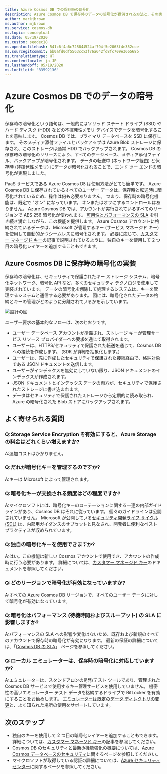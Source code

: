 ```yaml
---
title: Azure Cosmos DB での保存時の暗号化
description: Azure Cosmos DB で保存時のデータの暗号化が提供される方法と、その実装方法について説明します。
author: markjbrown
ms.author: mjbrown
ms.service: cosmos-db
ms.topic: conceptual
ms.date: 05/19/2020
ms.custom: seodec18
ms.openlocfilehash: 541c6f4a6c728844524af794f5e2063f4e352cce
ms.sourcegitcommit: bb0afd0df5563cc53f76a642fd8fc709e366568b
ms.translationtype: HT
ms.contentlocale: ja-JP
ms.lasthandoff: 05/19/2020
ms.locfileid: "83592136"
---
```

# <a name="data-encryption-in-azure-cosmos-db"></a>Azure Cosmos DB でのデータの暗号化 

保存時の暗号化という語句は、一般的にはソリッド ステート ドライブ (SSD) やハード ディスク (HDD) などの不揮発性メモリ デバイスでデータを暗号化することを意味します。 Cosmos DB では、プライマリ データベースを SSD に保存します。 そのメディア添付ファイルとバックアップは Azure Blob ストレージに保存され、このストレージは通常 HDD でバックアップされます。 Cosmos DB の保存時の暗号化のリリースにより、すべてのデータベース、メディア添付ファイル、バックアップが暗号化されます。 データの転送中 (ネットワーク経由) と保存時 (非揮発性メモリ) にデータが暗号化されることで、エンド ツー エンドの暗号化が実現しました。

PaaS サービスである Azure Cosmos DB は使用方法がとても簡単です。 Azure Cosmos DB に保存されているすべてのユーザー データは、保存時と転送時に暗号化されているため、操作は何も必要ありません。 つまり、保存時の暗号化機能は、既定で "オン" になっています。 オンまたはオフにするコントロールはありません。 Azure Cosmos DB では、アカウントが実行されているすべてのリージョンで AES 256 暗号化が使われます。 [可用性とパフォーマンスの SLA](https://azure.microsoft.com/support/legal/sla/cosmos-db) を引き続き満たしながら、この機能を提供します。 Azure Cosmos アカウントに格納されているデータは、Microsoft が管理するキー (サービス マネージド キー) を使用して自動的かつシームレスに暗号化されます。 必要に応じて、[カスタマー マネージド キー](how-to-setup-cmk.md)の記事で説明されているように、独自のキーを使用して 2 つ目の暗号化レイヤーを追加することもできます。

## <a name="implementation-of-encryption-at-rest-for-azure-cosmos-db"></a>Azure Cosmos DB に保存時の暗号化の実装

保存時の暗号化は、セキュリティで保護されたキー ストレージ システム、暗号化ネットワーク、暗号化 API など、多くのセキュリティ テクノロジを使用して実装されています。 データの暗号化を解除して処理するシステムは、キーを管理するシステムと通信する必要があります。 図には、暗号化されたデータの格納とキーの管理がどのように分離されているかを示しています。 

![設計の図](./media/database-encryption-at-rest/design-diagram.png)

ユーザー要求の基本的なフローは、次のとおりです。
- ユーザー データベース アカウントが準備され、ストレージ キーが管理サービス リソース プロバイダーへの要求を通じて取得されます。
- ユーザーは、HTTPS/セキュリティで保護された転送を通じて、Cosmos DB への接続を作成します。 (SDK が詳細を抽象化します。)
- ユーザーは、先に作成したセキュリティで保護された接続経由で、格納対象である JSON ドキュメントを送信します。
- ユーザーがインデックスを無効にしていない限り、JSON ドキュメントのインデックスが作成されます。
- JSON ドキュメントとインデックス データの両方が、セキュリティで保護されたストレージに書き込まれます。
- データはセキュリティで保護されたストレージから定期的に読み取られ、Azure の暗号化された Blob ストアにバックアップされます。

## <a name="frequently-asked-questions"></a>よく寄せられる質問

### <a name="q-how-much-more-does-azure-storage-cost-if-storage-service-encryption-is-enabled"></a>Q:Storage Service Encryption を有効にすると、Azure Storage の料金はどれくらい増えますか?
A:追加コストはかかりません。

### <a name="q-who-manages-the-encryption-keys"></a>Q:だれが暗号化キーを管理するのですか?
A:キーは Microsoft によって管理されます。

### <a name="q-how-often-are-encryption-keys-rotated"></a>Q:暗号化キーが交換される頻度はどの程度ですか?
A:マイクロソフトには、暗号化キーのローテーションに関する一連の内部ガイドラインがあり、Cosmos DB はそれに従っています。 個々のガイドラインは公開されていません。 Microsoft が公開している[セキュリティ開発ライフ サイクル (SDL)](https://www.microsoft.com/sdl/default.aspx) は、内部用ガイダンスのサブセットと見なされ、開発者に便利なベスト プラクティスが収められています。

### <a name="q-can-i-use-my-own-encryption-keys"></a>Q:独自の暗号化キーを使用できますか?
A:はい。この機能は新しい Cosmos アカウントで使用でき、アカウントの作成時に行う必要があります。 詳細については、[カスタマー マネージド キー](https://docs.microsoft.com/azure/cosmos-db/how-to-setup-cmk)のドキュメントを参照してください。

### <a name="q-what-regions-have-encryption-turned-on"></a>Q:どのリージョンで暗号化が有効になっていますか?
A:すべての Azure Cosmos DB リージョンで、すべてのユーザー データに対して暗号化が有効になっています。

### <a name="q-does-encryption-affect-the-performance-latency-and-throughput-slas"></a>Q:暗号化はパフォーマンス (待機時間およびスループット) の SLA に影響しますか?
A:パフォーマンスの SLA への影響や変化はないため、既存および新規のすべてのアカウントで保存時の暗号化が有効になります。 最新の保証の詳細については、「[Cosmos DB の SLA](https://azure.microsoft.com/support/legal/sla/cosmos-db)」 ページを参照してください。

### <a name="q-does-the-local-emulator-support-encryption-at-rest"></a>Q:ローカル エミュレーターは、保存時の暗号化に対応していますか?
A:エミュレーターは、スタンドアロンの開発/テスト ツールであり、管理された Cosmos DB サービスで使用するキー管理サービスを使用していません。 機密性の高いエミュレーター テスト データを格納するドライブで BitLocker を有効にすることをお勧めします。 [エミュレーターは既定のデータ ディレクトリの変更](local-emulator.md)と、よく知られた場所の使用をサポートしています。

## <a name="next-steps"></a>次のステップ

* 独自のキーを使用して 2 つ目の暗号化レイヤーを追加することもできます。詳細については、[カスタマー マネージド キー](how-to-setup-cmk.md)の記事を参照してください。
* Cosmos DB のセキュリティと最新の機能強化の概要については、[Azure Cosmos データベースのセキュリティ](database-security.md)に関するページを参照してください。
* マイクロソフトが取得している認証の詳細については、[Azure セキュリティ センター](https://azure.microsoft.com/support/trust-center/)に関するページを参照してください。
